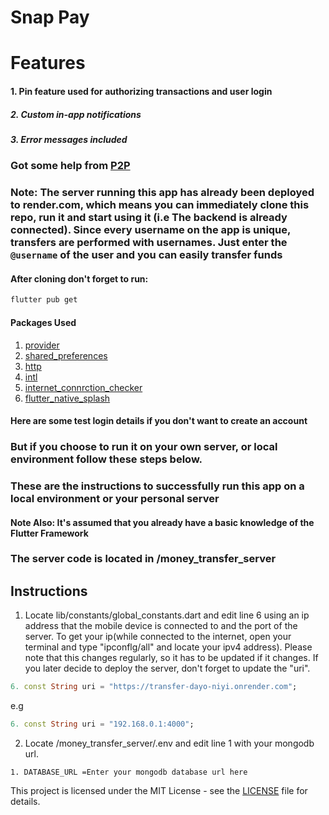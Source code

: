 # Snap Pay



# Features 

#### 1. Pin feature used for authorizing transactions and user login



##### 2. Custom in-app notifications



##### 3. Error messages included

### Got some help from [P2P](https://github.com/mohamedtarrek95/Pay-Mobile-P2P-Money-Transfer-App-main?ref=flutterawesome.com)

### Note: The server running this app has already been deployed to render.com, which means you can immediately clone this repo, run it and start using it (i.e The backend is already connected). Since every username on the app is unique, transfers are performed with usernames. Just enter the `@username` of the user and you can easily transfer funds

#### After cloning don't forget to run:

```bash
flutter pub get
```

#### Packages Used

1. <a href="https://pub.dev/packages?q=provider">provider</a>
2. <a href="https://pub.dev/packages/shared_preferences">shared_preferences</a>
3. <a href="https://pub.dev/packages/http">http</a>
4. <a href="https://pub.dev/packages/intl">intl</a>
5. <a href="https://pub.dev/packages/internet_connection_checker">internet_connrction_checker</a>
6. <a href="https://pub.dev/packages/flutter_native_splash">flutter_native_splash</a>

#### Here are some test login details if you don't want to create an account



### But if you choose to run it on your own server, or local environment follow these steps below.

### These are the instructions to successfully run this app on a local environment or your personal server

#### Note Also: It's assumed that you already have a basic knowledge of the Flutter Framework

### The server code is located in /money_transfer_server

## Instructions

1. Locate lib/constants/global_constants.dart and edit line 6 using an ip address that the mobile device is connected to and the port of the server. To get your ip(while connected to the internet, open your terminal and type "ipconflg/all" and locate your ipv4 address). Please note that this changes regularly, so it has to be updated if it changes. If you later decide to deploy the server, don't forget to update the "uri".

```dart
6. const String uri = "https://transfer-dayo-niyi.onrender.com";
```

e.g

```dart
6. const String uri = "192.168.0.1:4000";
```

2. Locate /money_transfer_server/.env and edit line 1 with your mongodb url.

```
1. DATABASE_URL =Enter your mongodb database url here
```



This project is licensed under the MIT License - see the <a href="https://github.com/adedayoniyi/Pay-Mobile-P2P-Money-Transfer-App/blob/main/LICENSE.md">LICENSE</a> file for details.
